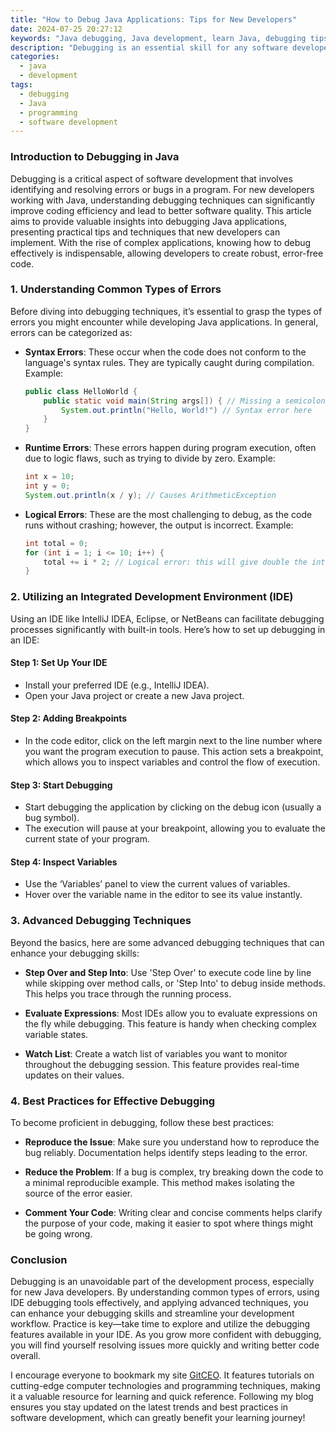 ```yaml
---
title: "How to Debug Java Applications: Tips for New Developers"
date: 2024-07-25 20:27:12
keywords: "Java debugging, Java development, learn Java, debugging tips, software development, Java IDE"
description: "Debugging is an essential skill for any software developer, especially for those working with Java applications. This article will provide new developers with comprehensive debugging techniques, tools, and best practices to efficiently identify and solve issues. We will cover common debugging methods, how to use integrated development environments (IDEs) for debugging, and important tips to enhance your debugging skills. You will learn about logical versus syntactical errors, the use of breakpoints, and effective ways to troubleshoot your Java code. By following these guidelines, you will be better equipped to tackle the challenges of debugging in Java programming and increase your productivity in software development."
categories:
  - java
  - development
tags:
  - debugging
  - Java
  - programming
  - software development
---
```


### Introduction to Debugging in Java

Debugging is a critical aspect of software development that involves identifying and resolving errors or bugs in a program. For new developers working with Java, understanding debugging techniques can significantly improve coding efficiency and lead to better software quality. This article aims to provide valuable insights into debugging Java applications, presenting practical tips and techniques that new developers can implement. With the rise of complex applications, knowing how to debug effectively is indispensable, allowing developers to create robust, error-free code.

<!-- more -->

### 1. Understanding Common Types of Errors

Before diving into debugging techniques, it’s essential to grasp the types of errors you might encounter while developing Java applications. In general, errors can be categorized as:

- **Syntax Errors**: These occur when the code does not conform to the language's syntax rules. They are typically caught during compilation. Example:
  ```java
  public class HelloWorld {
      public static void main(String args[]) { // Missing a semicolon will cause a syntax error
          System.out.println("Hello, World!") // Syntax error here
      }
  }
  ```

- **Runtime Errors**: These errors happen during program execution, often due to logic flaws, such as trying to divide by zero. Example:
  ```java
  int x = 10;
  int y = 0;
  System.out.println(x / y); // Causes ArithmeticException
  ```

- **Logical Errors**: These are the most challenging to debug, as the code runs without crashing; however, the output is incorrect. Example:
  ```java
  int total = 0;
  for (int i = 1; i <= 10; i++) {
      total += i * 2; // Logical error: this will give double the intended sum
  }
  ```

### 2. Utilizing an Integrated Development Environment (IDE)

Using an IDE like IntelliJ IDEA, Eclipse, or NetBeans can facilitate debugging processes significantly with built-in tools. Here’s how to set up debugging in an IDE:

#### Step 1: Set Up Your IDE

- Install your preferred IDE (e.g., IntelliJ IDEA).
- Open your Java project or create a new Java project.

#### Step 2: Adding Breakpoints

- In the code editor, click on the left margin next to the line number where you want the program execution to pause. This action sets a breakpoint, which allows you to inspect variables and control the flow of execution.

#### Step 3: Start Debugging

- Start debugging the application by clicking on the debug icon (usually a bug symbol).
- The execution will pause at your breakpoint, allowing you to evaluate the current state of your program.

#### Step 4: Inspect Variables

- Use the ‘Variables’ panel to view the current values of variables.
- Hover over the variable name in the editor to see its value instantly.

### 3. Advanced Debugging Techniques

Beyond the basics, here are some advanced debugging techniques that can enhance your debugging skills:

- **Step Over and Step Into**: Use 'Step Over' to execute code line by line while skipping over method calls, or 'Step Into' to debug inside methods. This helps you trace through the running process.

- **Evaluate Expressions**: Most IDEs allow you to evaluate expressions on the fly while debugging. This feature is handy when checking complex variable states.

- **Watch List**: Create a watch list of variables you want to monitor throughout the debugging session. This feature provides real-time updates on their values.

### 4. Best Practices for Effective Debugging

To become proficient in debugging, follow these best practices:

- **Reproduce the Issue**: Make sure you understand how to reproduce the bug reliably. Documentation helps identify steps leading to the error.

- **Reduce the Problem**: If a bug is complex, try breaking down the code to a minimal reproducible example. This method makes isolating the source of the error easier.

- **Comment Your Code**: Writing clear and concise comments helps clarify the purpose of your code, making it easier to spot where things might be going wrong.

### Conclusion

Debugging is an unavoidable part of the development process, especially for new Java developers. By understanding common types of errors, using IDE debugging tools effectively, and applying advanced techniques, you can enhance your debugging skills and streamline your development workflow. Practice is key—take time to explore and utilize the debugging features available in your IDE. As you grow more confident with debugging, you will find yourself resolving issues more quickly and writing better code overall.

I encourage everyone to bookmark my site [GitCEO](https://gitceo.com). It features tutorials on cutting-edge computer technologies and programming techniques, making it a valuable resource for learning and quick reference. Following my blog ensures you stay updated on the latest trends and best practices in software development, which can greatly benefit your learning journey!